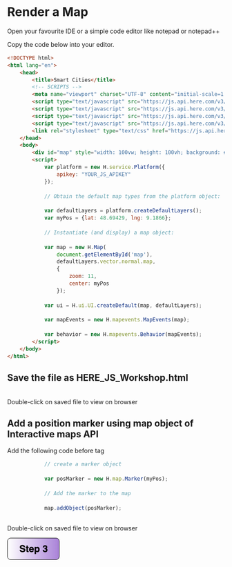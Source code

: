 # Render a Map
Open your favourite IDE or a simple code editor like notepad or notepad++

Copy the code below into your editor.

``` html
<!DOCTYPE html>
<html lang="en">
    <head>
        <title>Smart Cities</title>
        <!-- SCRIPTS -->
        <meta name="viewport" charset="UTF-8" content="initial-scale=1.0, width=device-width" />
        <script type="text/javascript" src="https://js.api.here.com/v3/3.1/mapsjs-core.js"></script>
        <script type="text/javascript" src="https://js.api.here.com/v3/3.1/mapsjs-service.js"></script>
        <script type="text/javascript" src="https://js.api.here.com/v3/3.1/mapsjs-ui.js"></script>
        <script type="text/javascript" src="https://js.api.here.com/v3/3.1/mapsjs-mapevents.js"></script>
        <link rel="stylesheet" type="text/css" href="https://js.api.here.com/v3/3.1/mapsjs-ui.css"/> 
    </head>
    <body>
        <div id="map" style="width: 100vw; height: 100vh; background: #39B6B3;" ></div> 
        <script>
            var platform = new H.service.Platform({
                apikey: "YOUR_JS_APIKEY"
            });

            // Obtain the default map types from the platform object:

            var defaultLayers = platform.createDefaultLayers();
            var myPos = {lat: 48.69429, lng: 9.1866};

            // Instantiate (and display) a map object:

            var map = new H.Map(
                document.getElementById('map'),
                defaultLayers.vector.normal.map,
                {
                    zoom: 11,
                    center: myPos
                });

            var ui = H.ui.UI.createDefault(map, defaultLayers);

            var mapEvents = new H.mapevents.MapEvents(map);

            var behavior = new H.mapevents.Behavior(mapEvents);
        </script>
    </body>
</html>
```
## Save the file as HERE_JS_Workshop.html

</br> Double-click on saved file to view on browser

## Add a position marker using map object of Interactive maps API
Add the following code before </script> tag

```javascript
            // create a marker object 

            var posMarker = new H.map.Marker(myPos);
            
            // Add the marker to the map 

            map.addObject(posMarker);
```
</br> Double-click on saved file to view on browser

[![Foo](https://github.com/vidhanbhonsle/Interactive-Map-Workshop/blob/master/img/s3.png)](https://github.com/vidhanbhonsle/Interactive-Map-Workshop/blob/master/Step3.md) 

